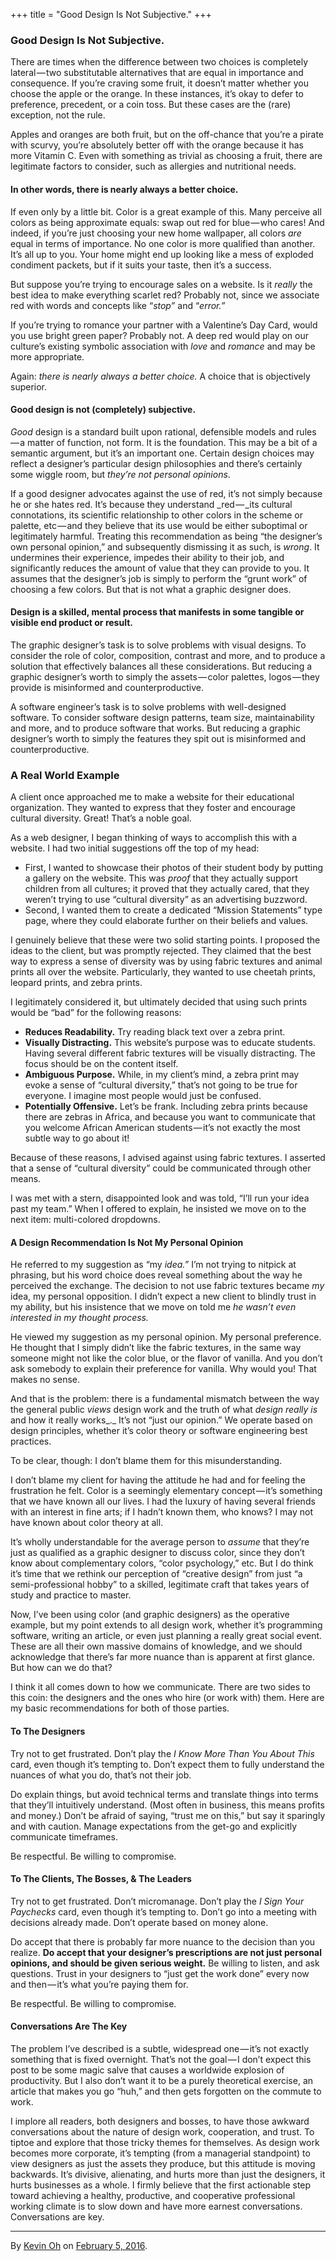 +++
title = "Good Design Is Not Subjective."
+++

### Good Design Is Not Subjective.

There are times when the difference between two choices is completely lateral — two substitutable alternatives that are equal in importance and consequence. If you’re craving some fruit, it doesn’t matter whether you choose the apple or the orange. In these instances, it’s okay to defer to preference, precedent, or a coin toss. But these cases are the (rare) exception, not the rule.

Apples and oranges are both fruit, but on the off-chance that you’re a pirate with scurvy, you’re absolutely better off with the orange because it has more Vitamin C. Even with something as trivial as choosing a fruit, there are legitimate factors to consider, such as allergies and nutritional needs.

#### In other words, there is nearly always a better choice.

If even only by a little bit. Color is a great example of this. Many perceive all colors as being approximate equals: swap out red for blue — who cares! And indeed, if you’re just choosing your new home wallpaper, all colors _are_ equal in terms of importance. No one color is more qualified than another. It’s all up to you. Your home might end up looking like a mess of exploded condiment packets, but if it suits your taste, then it’s a success.

But suppose you’re trying to encourage sales on a website. Is it _really_ the best idea to make everything scarlet red? Probably not, since we associate red with words and concepts like “_stop”_ and “_error.”_

If you’re trying to romance your partner with a Valentine’s Day Card, would you use bright green paper? Probably not. A deep red would play on our culture’s existing symbolic association with _love_ and _romance_ and may be more appropriate.

Again: _there is nearly always a better choice._ A choice that is objectively superior.

#### Good design is not (completely) subjective.

_Good_ design is a standard built upon rational, defensible models and rules — a matter of function, not form. It is the foundation. This may be a bit of a semantic argument, but it’s an important one. Certain design choices may reflect a designer’s particular design philosophies and there’s certainly some wiggle room, but _they’re not personal opinions_.

If a good designer advocates against the use of red, it’s not simply because he or she hates red. It’s because they understand _red — _its cultural connotations, its scientific relationship to other colors in the scheme or palette, etc — and they believe that its use would be either suboptimal or legitimately harmful. Treating this recommendation as being “the designer’s own personal opinion,” and subsequently dismissing it as such, is _wrong_. It undermines their experience, impedes their ability to their job, and significantly reduces the amount of value that they can provide to you. It assumes that the designer’s job is simply to perform the “grunt work” of choosing a few colors. But that is not what a graphic designer does.

#### Design is a skilled, mental process that manifests in some tangible or visible end product or result.

The graphic designer’s task is to solve problems with visual designs. To consider the role of color, composition, contrast and more, and to produce a solution that effectively balances all these considerations. But reducing a graphic designer’s worth to simply the assets — color palettes, logos — they provide is misinformed and counterproductive.

A software engineer’s task is to solve problems with well-designed software. To consider software design patterns, team size, maintainability and more, and to produce software that works. But reducing a graphic designer’s worth to simply the features they spit out is misinformed and counterproductive.

### A Real World Example

A client once approached me to make a website for their educational organization. They wanted to express that they foster and encourage cultural diversity. Great! That’s a noble goal.

As a web designer, I began thinking of ways to accomplish this with a website. I had two initial suggestions off the top of my head:

*   First, I wanted to showcase their photos of their student body by putting a gallery on the website. This was _proof_ that they actually support children from all cultures; it proved that they actually cared, that they weren’t trying to use “cultural diversity” as an advertising buzzword.
*   Second, I wanted them to create a dedicated “Mission Statements” type page, where they could elaborate further on their beliefs and values.

I genuinely believe that these were two solid starting points. I proposed the ideas to the client, but was promptly rejected. They claimed that the best way to express a sense of diversity was by using fabric textures and animal prints all over the website. Particularly, they wanted to use cheetah prints, leopard prints, and zebra prints.

I legitimately considered it, but ultimately decided that using such prints would be “bad” for the following reasons:

*   **Reduces Readability.** Try reading black text over a zebra print.
*   **Visually Distracting.** This website’s purpose was to educate students. Having several different fabric textures will be visually distracting. The focus should be on the content itself.
*   **Ambiguous Purpose.** While, in my client’s mind, a zebra print may evoke a sense of “cultural diversity,” that’s not going to be true for everyone. I imagine most people would just be confused.
*   **Potentially Offensive.** Let’s be frank. Including zebra prints because there are zebras in Africa, and because you want to communicate that you welcome African American students — it’s not exactly the most subtle way to go about it!

Because of these reasons, I advised against using fabric textures. I asserted that a sense of “cultural diversity” could be communicated through other means.

I was met with a stern, disappointed look and was told, “I’ll run your idea past my team.” When I offered to explain, he insisted we move on to the next item: multi-colored dropdowns.

#### A Design Recommendation Is Not My Personal Opinion

He referred to my suggestion as “my _idea.”_ I’m not trying to nitpick at phrasing, but his word choice does reveal something about the way he perceived the exchange. The decision to not use fabric textures became _my_ idea, my personal opposition. I didn’t expect a new client to blindly trust in my ability, but his insistence that we move on told me _he wasn’t even interested in my thought process._

He viewed my suggestion as my personal opinion. My personal preference. He thought that I simply didn’t like the fabric textures, in the same way someone might not like the color blue, or the flavor of vanilla. And you don’t ask somebody to explain their preference for vanilla. Why would you! That makes no sense.

And that is the problem: there is a fundamental mismatch between the way the general public _views_ design work and the truth of what _design really is_ and how it really works_._ It’s not “just our opinion.” We operate based on design principles, whether it’s color theory or software engineering best practices.

To be clear, though: I don’t blame them for this misunderstanding.

I don’t blame my client for having the attitude he had and for feeling the frustration he felt. Color is a seemingly elementary concept — it’s something that we have known all our lives. I had the luxury of having several friends with an interest in fine arts; if I hadn’t known them, who knows? I may not have known about color theory at all.

It’s wholly understandable for the average person to _assume_ that they’re just as qualified as a graphic designer to discuss color, since they don’t know about complementary colors, “color psychology,” etc. But I do think it’s time that we rethink our perception of “creative design” from just “a semi-professional hobby” to a skilled, legitimate craft that takes years of study and practice to master.

Now, I’ve been using color (and graphic designers) as the operative example, but my point extends to all design work, whether it’s programming software, writing an article, or even just planning a really great social event. These are all their own massive domains of knowledge, and we should acknowledge that there’s far more nuance than is apparent at first glance. But how can we do that?

I think it all comes down to how we communicate. There are two sides to this coin: the designers and the ones who hire (or work with) them. Here are my basic recommendations for both of those parties.

#### To The Designers

Try not to get frustrated. Don’t play the _I Know More Than You About This_ card, even though it’s tempting to. Don’t expect them to fully understand the nuances of what you do, that’s not their job.

Do explain things, but avoid technical terms and translate things into terms that they’ll intuitively understand. (Most often in business, this means profits and money.) Don’t be afraid of saying, “trust me on this,” but say it sparingly and with caution. Manage expectations from the get-go and explicitly communicate timeframes.

Be respectful. Be willing to compromise.

#### To The Clients, The Bosses, & The Leaders

Try not to get frustrated. Don’t micromanage. Don’t play the _I Sign Your Paychecks_ card, even though it’s tempting to. Don’t go into a meeting with decisions already made. Don’t operate based on money alone.

Do accept that there is probably far more nuance to the decision than you realize. **Do accept that your designer’s prescriptions are not just personal opinions, and should be given serious weight.** Be willing to listen, and ask questions. Trust in your designers to “just get the work done” every now and then — it’s what you’re paying them for.

Be respectful. Be willing to compromise.

#### Conversations Are The Key

The problem I’ve described is a subtle, widespread one — it’s not exactly something that is fixed overnight. That’s not the goal — I don’t expect this post to be some magic salve that causes a worldwide explosion of productivity. But I also don’t want it to be a purely theoretical exercise, an article that makes you go “huh,” and then gets forgotten on the commute to work.

I implore all readers, both designers and bosses, to have those awkward conversations about the nature of design work, cooperation, and trust. To tiptoe and explore that those tricky themes for themselves. As design work becomes more corporate, it’s tempting (from a managerial standpoint) to view designers as just the assets they produce, but this attitude is moving backwards. It’s divisive, alienating, and hurts more than just the designers, it hurts businesses as a whole. I firmly believe that the first actionable step toward achieving a healthy, productive, and cooperative professional working climate is to slow down and have more earnest conversations. Conversations are key.

---

By [Kevin Oh](https://medium.com/@aflashyrhetoric) on [<time class="dt-published" datetime="2016-02-05T16:18:28.792Z">February 5, 2016</time>](https://medium.com/p/7591f75d79dc).
